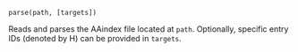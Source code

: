 ```
parse(path, [targets])
```

Reads and parses the AAindex file located at `path`. Optionally, specific entry IDs (denoted by H) can be provided in `targets`.
